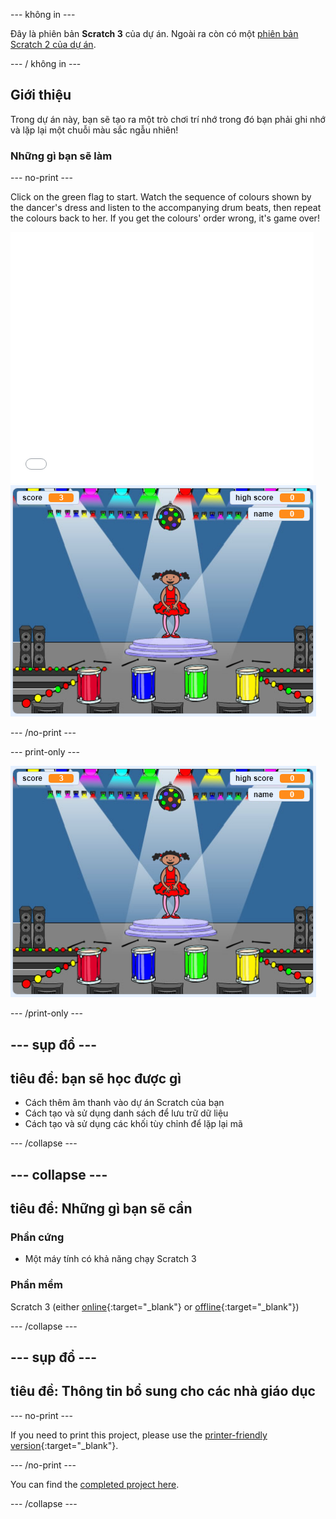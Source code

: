 \--- không in \---

Đây là phiên bản **Scratch 3** của dự án. Ngoài ra còn có một [phiên bản Scratch 2 của dự án](https://projects.raspberrypi.org/en/projects/memory-scratch2).

\--- / không in \---

## Giới thiệu

Trong dự án này, bạn sẽ tạo ra một trò chơi trí nhớ trong đó bạn phải ghi nhớ và lặp lại một chuỗi màu sắc ngẫu nhiên!

### Những gì bạn sẽ làm

\--- no-print \---

Click on the green flag to start. Watch the sequence of colours shown by the dancer's dress and listen to the accompanying drum beats, then repeat the colours back to her. If you get the colours' order wrong, it's game over!

<div class="scratch-preview">
  <iframe allowtransparency="true" width="485" height="402" src="//scratch.mit.edu/projects/embed/284452634/?autostart=false" frameborder="0" allowfullscreen scrolling="no" mark="crwd-mark"></iframe> <img src="images/screenshot.png" />
</div>

\--- /no-print \---

\--- print-only \---

![screenshot of finished game](images/screenshot.png)

\--- /print-only \---

## \--- sụp đổ \---

## tiêu đề: bạn sẽ học được gì

+ Cách thêm âm thanh vào dự án Scratch của bạn
+ Cách tạo và sử dụng danh sách để lưu trữ dữ liệu
+ Cách tạo và sử dụng các khối tùy chỉnh để lặp lại mã

\--- /collapse \---

## \--- collapse \---

## tiêu đề: Những gì bạn sẽ cần

### Phần cứng

+ Một máy tính có khả năng chạy Scratch 3

### Phần mềm

Scratch 3 (either [online](https://rpf.io/scratchon){:target="_blank"} or [offline](https://rpf.io/scratchoff){:target="_blank"})

\--- /collapse \---

## \--- sụp đổ \---

## tiêu đề: Thông tin bổ sung cho các nhà giáo dục

\--- no-print \---

If you need to print this project, please use the [printer-friendly version](https://projects.raspberrypi.org/en/projects/memory/print){:target="_blank"}.

\--- /no-print \---

You can find the [completed project here](http://rpf.io/p/en/memory-get).

\--- /collapse \---